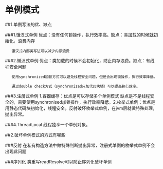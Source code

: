 # 单例模式

##1.单例写法的优、缺点

###1.饿汉式单例 优点：没有任何锁操作，执行效率高。缺点：类加载的时候就初始化，浪费内存

       饿汉式内部类写法可以减少内存浪费
       
###2.懒汉式单例 优点：类加载的时候不会初始化，防止内存浪费。缺点：有线程安全问题

       使用synchronized加锁方式可以避免线程安全问题，但是会出现锁操作，执行效率降低。
       
       通过double check方式（synchronized只加代码块锁）可以提高执行效率。
       
###3.注册式单例 1.容器缓存：优点是可以存储多个单例模式 缺点是不是线程安全的，需要使用synchronised加锁操作，执行效率降低。2.枚举式单例：优点是用静态代码块初始化，线程安全。反射破坏枚举式单例，在jvm层就做特殊处理，抛出异常。

###4.ThreadLocal 线程独享一个单例对象。

##2.破坏单例模式的方式有哪些

###反射      在私有构造方法中做特殊判断抛出异常，注册式单例的枚举式单例不会出现此问题

###序列化    类重写readResolve可以防止序列化破坏单例
